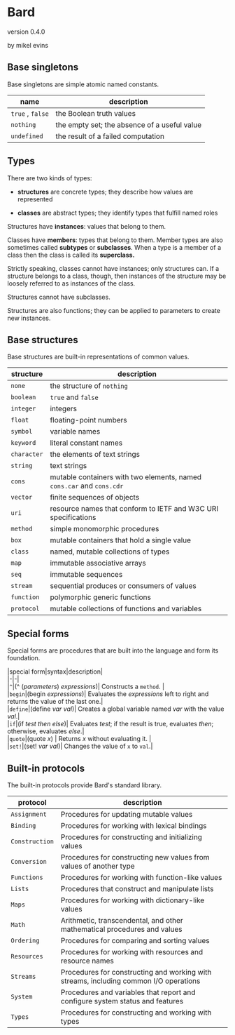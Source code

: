 # Bard

version 0.4.0

by mikel evins

## Base singletons
Base singletons are simple atomic named constants.

|name|description|
|-|-|  
|`true` , `false`| the Boolean truth values |  
|`nothing`| the empty set; the absence of a useful value |  
|`undefined`| the result of a failed computation |  

## Types

There are two kinds of types: 

* **structures** are concrete types; they describe how values are represented

* **classes** are abstract types; they identify types that fulfill named roles

Structures have **instances**: values that belong to them.

Classes have **members**: types that belong to them. Member types are also sometimes called **subtypes** or **subclasses**. When a type is a member of a class then the class is called its **superclass.**

Strictly speaking, classes cannot have instances; only structures can. If a structure belongs to a class, though, then instances of the structure may be loosely referred to as instances of the class.

Structures cannot have subclasses.

Structures are also functions; they can be applied to parameters to create new instances.

## Base structures
Base structures are built-in representations of common values. 

|structure|description|
|-|-|  
|`none`|the structure of `nothing`|  
|`boolean`|`true` and `false`|  
|`integer`|integers|  
|`float`|floating-point numbers|  
|`symbol`|variable names|  
|`keyword`|literal constant names|  
|`character`|the elements of text strings|  
|`string`|text strings|  
|`cons`|mutable containers with two elements, named `cons.car` and `cons.cdr`|  
|`vector`|finite sequences of objects|  
|`uri`|resource names that conform to IETF and W3C URI specifications|  
|`method`|simple monomorphic procedures|
|`box`|mutable containers that hold a single value|
|`class`|named, mutable collections of types|
|`map`|immutable associative arrays|
|`seq`|immutable sequences|
|`stream`|sequential produces or consumers of values|
|`function`|polymorphic generic functions|
|`protocol`|mutable collections of functions and variables|


## Special forms

Special forms are procedures that are built into the language and form its foundation. 

|special form|syntax|description|  
|-|-|  
|`^`|(^ (*parameters*) *expressions*)| Constructs a `method`. |  
|`begin`|(begin *expressions*)| Evaluates the *expressions* left to right and returns the value of the last one.|  
|`define`|(define *var* *val*)| Creates a global variable named *var* with the value *val*.|  
|`if`|(if *test* *then* *else*)| Evaluates *test*; if the result is true, evaluates *then*; otherwise, evaluates *else*.|  
|`quote`|(quote *x*) | Returns *x* without evaluating it.	|  
|`set!`|(set! *var* *val*)| Changes the value of `x` to `val`.|  

## Built-in protocols

The built-in protocols provide Bard's standard library.

|protocol|description|
|-|-|  
|`Assignment`|Procedures for updating mutable values|  
|`Binding`|Procedures for working with lexical bindings|  
|`Construction`|Procedures for constructing and initializing values|  
|`Conversion`|Procedures for constructing new values from values of another type|  
|`Functions`|Procedures for working with function-like values|  
|`Lists`|Procedures that construct and manipulate lists|  
|`Maps`|Procedures for working with dictionary-like values|  
|`Math`|Arithmetic, transcendental, and other mathematical procedures and values|  
|`Ordering`|Procedures for comparing and sorting values|  
|`Resources`|Procedures for working with resources and resource names|  
|`Streams`|Procedures for constructing and working with streams, including common I/O operations|  
|`System`|Procedures and variables that report and configure system status and features |  
|`Types`|Procedures for constructing and working with types |  

